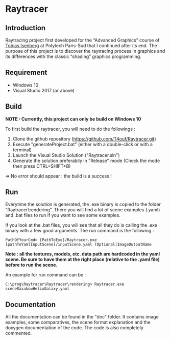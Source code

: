 # Raytracer

## Introduction
Raytracing project first developed for the “Advanced Graphics” course of [Tobias Isenberg](https://tobias.isenberg.cc/) at Polytech Paris-Sud that I continued after its end. The purpose of this project is to discover the raytracing process in graphics and its differences with the classic “shading” graphics programming.

## Requirement

* Windows 10
* Visual Studio 2017 (or above)

## Build

**NOTE : Currently, this project can only be build on Windows 10**

To first build the raytracer, you will need to do the followings : 
1. Clone the  github repository (https://github.com/T4ouf/Raytracer.git)
2. Execute "generateProject.bat" (either with a double-click or with a terminal)
3. Launch the Visual Studio Solution ("Raytracer.sln")
4. Generate the solution preferabily in "Release" mode (Check the mode then press CTRL+SHIFT+B)

=> No error should appear : the build is a success !

## Run

Everytime the solution is generated, the .exe binary is copied to the folder "Raytracer\rendering\". There you will find a lot of scene examples (.yaml) and .bat files to run if you want to see some examples.

If you look at the .bat files, you will see that all they do is calling the .exe binary with a few good arguments. The run command is the following : 
```console
PathOfYourCmd> [PathToExe]/Raytracer.exe [pathToYamlInputScene]/inputScene.yaml (Optional)ImageOutputName
```
**Note : all the textures, models, etc. data path are hardcoded in the yaml scene. Be sure to have them at the right place (relative to the .yaml file) before to run the scene.**

An example for run command can be : 
```console
C:\prog\Raytracer\Raytracer\rendering> Raytracer.exe sceneRainbowHelixGalaxy.yaml
```
 
 ## Documentation
 
 All the documentation can be found in the "doc\" folder. It contains image examples, some comparatives, the scene format explanation and the doxygen documentation of the code. The code is also completely commented.